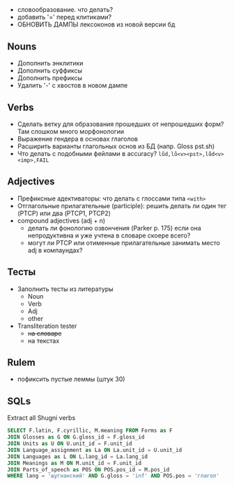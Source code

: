 ## 
- словообразование. что делать?
- добавить '=' перед клитиками?
- ОБНОВИТЬ ДАМПЫ лексоконов из новой версии бд

## Nouns
- Дополнить энклитики
- Дополнить суффиксы
- Дополнить префиксы
- Удалить '-' с хвостов в новом дампе
## Verbs
- Сделать ветку для образования прошедших от непрошедших форм? Там слошком много морфонологии
- Выражение гендера в основах глаголов
- Расширить варианты глагольных основ из БД (напр. Gloss pst.sh)
- Что делать с подобными фейлами в accuracy? `lůd,lů<v><pst>,lůd<v><imp>,FAIL`
## Adjectives
- Префиксные адективаторы: что делать с глоссами типа `<with>`
- Отглагольные прилагательные (participle): решить делать ли один тег (PTCP) или два (PTCP1, PTCP2)
- compound adjectives (adj + n) 
    - делать ли фонологию озвончения (Parker p. 175) если она непродуктивна и уже учтена в словаре скоере всего?
    - могут ли PTCP или отименные прилагательные занимать место adj в компаундах?
## Тесты
- Заполнить тесты из литературы
    - Noun
    - Verb
    - Adj
    - other
- Transliteration tester 
    - ~~на словаре~~
    - на текстах
## Rulem
- пофиксить пустые леммы (штук 30)
## SQLs
Extract all Shugni verbs
```sql
SELECT F.latin, F.cyrillic, M.meaning FROM Forms as F
JOIN Glosses as G ON G.gloss_id = F.gloss_id
JOIN Units as U ON U.unit_id = F.unit_id
JOIN Language_assignment as La ON La.unit_id = U.unit_id
JOIN Languages as L ON L.lang_id = La.lang_id
JOIN Meanings as M ON M.unit_id = F.unit_id
JOIN Parts_of_speech as POS ON POS.pos_id = M.pos_id
WHERE lang = 'шугнанский' AND G.gloss = 'inf' AND POS.pos = 'глагол'
```